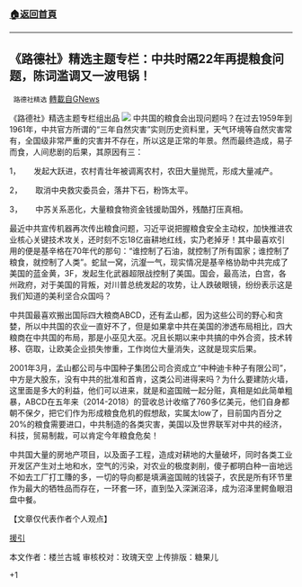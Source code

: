 ###  [:house:返回首頁](https://github.com/ourhimalayas/txt)
---

## 《路德社》精选主题专栏：中共时隔22年再提粮食问题，陈词滥调又一波甩锅！
` 路德社精选` [轉載自GNews](https://gnews.org/zh-hans/711609/)

《路德社》精选主题专栏组出品
![]()![](https://gnews.org/wp-content/uploads/2021/01/maxresdefault-4.jpg)
中共国的粮食会出现问题吗？在过去1959年到1961年，中共官方所谓的“三年自然灾害”实则历史资料里，天气环境等自然灾害常有，全国级非常严重的灾害并不存在，所以这是正常的年景。然而最终造成，易子而食，人间悲剧的后果，其原因有三：

1，      发起大跃进，农村青壮年被调离农村，农田大量抛荒，形成大量减产。

2，      取消中央救灾委员会，落井下石，粉饰太平。

3，      中苏关系恶化，大量粮食物资金钱援助国外，残酷打压真相。

最近中共宣传机器再次传出粮食问题，习近平说把握粮食安全主动权，加快推进农业核心关键技术攻关，还时刻不忘18亿亩耕地红线，实乃老掉牙！其中最喜欢引用的便是基辛格在70年代的那句：“谁控制了石油，就控制了所有国家；谁控制了粮食，就控制了人类”。蛇鼠一窝，沆瀣一气，现实情况是基辛格协助中共完成了美国的蓝金黄，3F，发起生化武器超限战控制了美国。国会，最高法，白宫，各州政府，对于美国的背叛，对川普总统发起的攻势，让人跌破眼镜，纷纷表示这是我们知道的美利坚合众国吗？

中共国最喜欢搬出国际四大粮商ABCD，还有孟山都，因为这些公司的野心和贪婪，所以中共国的农业一直好不了，但是如果拿中共在美国的渗透布局相比，四大粮商在中共国的布局，那是小巫见大巫。况且长期以来中共搞的中外合资，技术转移、窃取，让欧美企业损失惨重，工作岗位大量消失，这就是现实后果。

2001年3月，孟山都公司与中国种子集团公司合资成立“中种迪卡种子有限公司”，中方是大股东，没有中共的批准和首肯，这类公司进得来吗？为什么要建防火墙，这里面是多大的利益，他们可以进来，就是和盗国贼一起分赃，真相是如此简单粗暴，ABCD在五年来（2014-2018）的营收总计收缩了760多亿美元，他们自身都朝不保夕，把它们作为形成粮食危机的假想敌，实属太low了，目前国内百分之20%的粮食需要进口，中共制造的各类灾害，美国以及世界联军对中共的经济，科技，贸易制裁，可以肯定今年粮食危矣！

中共国大量的房地产项目，以及面子工程，造成对耕地的大量破坏，同时各类工业开发区产生对土地和水，空气的污染，对农业的极度剥削，傻子都明白种一亩地远不如去工厂打工賺的多，一切的导向都是填满盗国贼的钱袋子，农民是所有环节里作为最大的牺牲品而存在，一环套一环，直到坠入深渊沼泽，成为沼泽里鳄鱼眼泪盘中餐。

【文章仅代表作者个人观点】

[援引](https://c.m.163.com/news/a/FV9RANHN05199UR3.html?spss=newsapp)

本文作者：楼兰古城
审核校对：玫瑰天空
上传排版：糖果儿

+1
